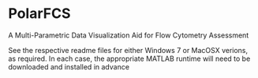 # PolarFCS
A Multi-Parametric Data Visualization Aid for Flow Cytometry Assessment

See the respective readme files for either Windows 7 or MacOSX verions, as required. In each case, the appropriate MATLAB runtime will need to be downloaded and installed in advance
